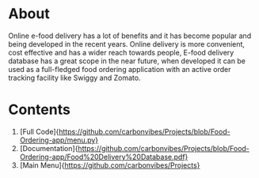 # About 
Online e-food delivery has a lot of benefits and it has become popular and being developed in the recent years. Online delivery is more convenient, cost effective and has a wider reach towards people, E-food delivery database has a great scope in the near future, when developed it can be used as a full-fledged food ordering application with an active order tracking facility like Swiggy and Zomato.
# Contents
1. [Full Code]{https://github.com/carbonvibes/Projects/blob/Food-Ordering-app/menu.py}
2. [Documentation]{https://github.com/carbonvibes/Projects/blob/Food-Ordering-app/Food%20Delivery%20Database.pdf}
3. [Main Menu]{https://github.com/carbonvibes/Projects}
   
